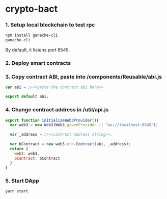 # crypto-bact

### 1. Setup local blockchain to test rpc
```bash
npm install ganache-cli
ganache-cli
```
By default, it listens port 8545.

### 2. Deploy smart contracts

### 3. Copy contract ABI, paste into /components/Reusable/abi.js
```javascript
var abi = //<<paste the contract abi here>>

export default abi;
```

### 4. Change contract address in /util/api.js
```javascript
export function initializeWeb3Provider(){
  var web3 = new Web3(Web3.givenProvider || "ws://localhost:8545");
  
  var _address = //<<contract address string>>;
  
  var bContract = new web3.eth.Contract(abi, _address);
  return {
    web3: web3,
    bContract: bContract
  }
}
```

### 5. Start DApp
```bash
yarn start
```
